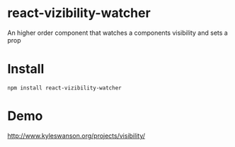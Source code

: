 # react-vizibility-watcher
An higher order component that watches a components visibility and sets a prop

# Install
`npm install react-vizibility-watcher`

# Demo
http://www.kyleswanson.org/projects/visibility/
